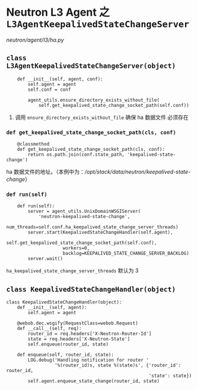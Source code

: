 # Neutron L3 Agent 之 `L3AgentKeepalivedStateChangeServer`

*neutron/agent/l3/ha.py*


## `class L3AgentKeepalivedStateChangeServer(object)`

```
    def __init__(self, agent, conf):
        self.agent = agent
        self.conf = conf

        agent_utils.ensure_directory_exists_without_file(
            self.get_keepalived_state_change_socket_path(self.conf))
```

1. 调用 `ensure_directory_exists_without_file` 确保 ha 数据文件 必须存在

### `def get_keepalived_state_change_socket_path(cls, conf)`

```
    @classmethod
    def get_keepalived_state_change_socket_path(cls, conf):
        return os.path.join(conf.state_path, 'keepalived-state-change')
```

ha 数据文件的地址。（本例中为：*/opt/stack/data/neutron/keepalived-state-change*）

### `def run(self)`

```
    def run(self):
        server = agent_utils.UnixDomainWSGIServer(
            'neutron-keepalived-state-change',
            num_threads=self.conf.ha_keepalived_state_change_server_threads)
        server.start(KeepalivedStateChangeHandler(self.agent),
                     self.get_keepalived_state_change_socket_path(self.conf),
                     workers=0,
                     backlog=KEEPALIVED_STATE_CHANGE_SERVER_BACKLOG)
        server.wait()
```

`ha_keepalived_state_change_server_threads` 默认为 3

## `class KeepalivedStateChangeHandler(object)`

```
class KeepalivedStateChangeHandler(object):
    def __init__(self, agent):
        self.agent = agent

    @webob.dec.wsgify(RequestClass=webob.Request)
    def __call__(self, req):
        router_id = req.headers['X-Neutron-Router-Id']
        state = req.headers['X-Neutron-State']
        self.enqueue(router_id, state)

    def enqueue(self, router_id, state):
        LOG.debug('Handling notification for router '
                  '%(router_id)s, state %(state)s', {'router_id': router_id,
                                                     'state': state})
        self.agent.enqueue_state_change(router_id, state)
```













